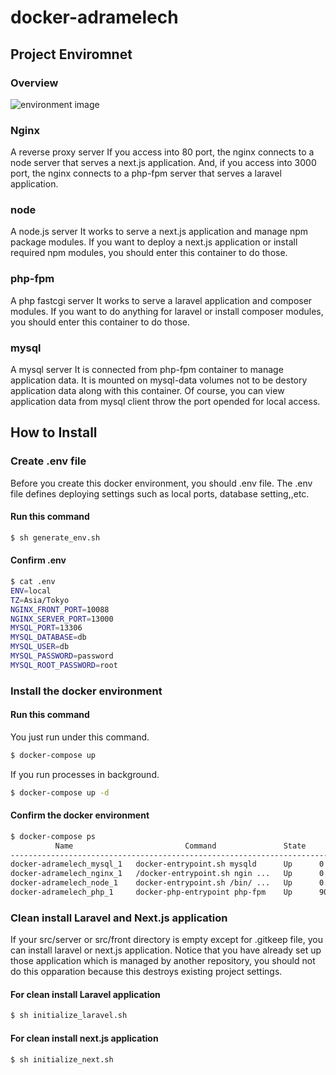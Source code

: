 # docker-adramelech
## Project Enviromnet
### Overview
![environment image](https://user-images.githubusercontent.com/27280734/110324057-d1301a00-8058-11eb-81aa-97d3b0f775c2.png)
### Nginx
A reverse proxy server
If you access into 80 port, the nginx connects to a node server that serves a next.js application.
And, if you access into 3000 port, the nginx connects to a php-fpm server that serves a laravel application.
### node
A node.js server
It works to serve a next.js application and manage npm package modules.
If you want to deploy a next.js application or install required npm modules, you should enter this container to do those.
### php-fpm
A php fastcgi server
It works to serve a laravel application and composer modules.
If you want to do anything for laravel or install composer modules, you should enter this container to do those.
### mysql
A mysql server
It is connected from php-fpm container to manage application data.
It is mounted on mysql-data volumes not to be destory application data along with this container.
Of course, you can view application data from mysql client throw the port opended for local access.
## How to Install
### Create .env file
Before you create this docker environment, you should .env file.
The .env file defines deploying settings such as local ports, database setting,,etc.
#### Run this command
```bash
$ sh generate_env.sh
```
#### Confirm .env
```bash
$ cat .env
ENV=local
TZ=Asia/Tokyo
NGINX_FRONT_PORT=10088
NGINX_SERVER_PORT=13000
MYSQL_PORT=13306
MYSQL_DATABASE=db
MYSQL_USER=db
MYSQL_PASSWORD=password
MYSQL_ROOT_PASSWORD=root
```
### Install the docker environment
#### Run this command
You just run under this command.
```bash
$ docker-compose up
```
If you run processes in background.
```bash
$ docker-compose up -d
```
#### Confirm the docker environment
```bash
$ docker-compose ps
          Name                         Command               State                                         Ports
------------------------------------------------------------------------------------------------------------------------------------
docker-adramelech_mysql_1   docker-entrypoint.sh mysqld      Up      0.0.0.0:13306->3306/tcp,:::13306->3306/tcp, 33060/tcp
docker-adramelech_nginx_1   /docker-entrypoint.sh ngin ...   Up      0.0.0.0:13000->3000/tcp,:::13000->3000/tcp, 0.0.0.0:10088->80/tcp,:::10088->80/tcp
docker-adramelech_node_1    docker-entrypoint.sh /bin/ ...   Up      0.0.0.0:33000->3000/tcp,:::33000->3000/tcp
docker-adramelech_php_1     docker-php-entrypoint php-fpm    Up      9000/tcp
```
### Clean install Laravel and Next.js application
If your src/server or src/front directory is empty except for .gitkeep file, you can install laravel or next.js application.
Notice that you have already set up those application which is managed by another repository, you should not do this opparation because this destroys existing project settings.

#### For clean install Laravel application
```bash
$ sh initialize_laravel.sh
```
#### For clean install next.js application
```bash
$ sh initialize_next.sh
```
